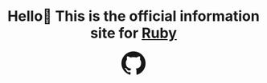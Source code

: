 <h1 align="center">Hello👋 This is the official information site for <a href="https://www.rubytool.xyz/"> Ruby </a></h1>

<p align="center">
  <a href="https://github.com/rubytechnologies"><img alt="GitHub" title="GitHub" height="48" width="48" src="assets/github.svg"></a>
 
